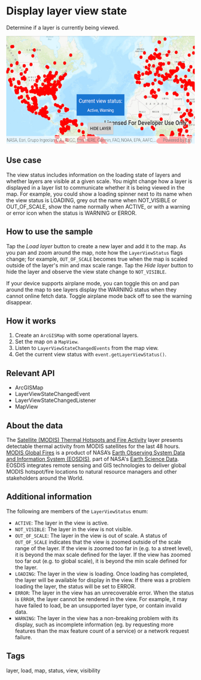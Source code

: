 # Display layer view state

Determine if a layer is currently being viewed.

![Image of display layer view state](display-layer-view-state.png)

## Use case

The view status includes information on the loading state of layers and whether layers are visible at a given scale. You might change how a layer is displayed in a layer list to communicate whether it is being viewed in the map. For example, you could show a loading spinner next to its name when the view status is LOADING, grey out the name when NOT_VISIBLE or OUT_OF_SCALE, show the name normally when ACTIVE, or with a warning or error icon when the status is WARNING or ERROR.

## How to use the sample

Tap the *Load layer* button to create a new layer and add it to the map. As you pan and zoom around the map, note how the `LayerViewStatus` flags change; for example, `OUT_OF_SCALE` becomes true when the map is scaled outside of the layer's min and max scale range. Tap the *Hide layer* button to hide the layer and observe the view state change to `NOT_VISIBLE`.

If your device supports airplane mode, you can toggle this on and pan around the map to see layers display the WARNING status when they cannot online fetch data. Toggle airplane mode back off to see the warning disappear.

## How it works

1. Create an `ArcGISMap` with some operational layers.
2. Set the map on a `MapView`.
3. Listen to `LayerViewStateChangedEvents` from the map view.
4. Get the current view status with `event.getLayerViewStatus()`.

## Relevant API

* ArcGISMap
* LayerViewStateChangedEvent
* LayerViewStateChangedListener
* MapView

## About the data

The [Satellite (MODIS) Thermal Hotspots and Fire Activity](https://runtime.maps.arcgis.com/home/item.html?id=b8f4033069f141729ffb298b7418b653) layer presents detectable thermal activity from MODIS satellites for the last 48 hours. [MODIS Global Fires](https://earthdata.nasa.gov/earth-observation-data/near-real-time/firms/active-fire-data) is a product of NASA’s [Earth Observing System Data and Information System (EOSDIS)](https://earthdata.nasa.gov/about), part of NASA's [Earth Science Data](https://science.nasa.gov/earth-science/earth-data/). EOSDIS integrates remote sensing and GIS technologies to deliver global MODIS hotspot/fire locations to natural resource managers and other stakeholders around the World.

## Additional information

The following are members of the `LayerViewStatus` enum:

* `ACTIVE`: The layer in the view is active.
* `NOT_VISIBLE`: The layer in the view is not visible.
* `OUT_OF_SCALE`: The layer in the view is out of scale. A status of `OUT_OF_SCALE` indicates that the view is zoomed outside of the scale range of the layer. If the view is zoomed too far in (e.g. to a street level), it is beyond the max scale defined for the layer. If the view has zoomed too far out (e.g. to global scale), it is beyond the min scale defined for the layer.
* `LOADING`: The layer in the view is loading. Once loading has completed, the layer will be available for display in the view. If there was a problem loading the layer, the status will be set to ERROR.
* `ERROR`: The layer in the view has an unrecoverable error. When the status is `ERROR`, the layer cannot be rendered in the view. For example, it may have failed to load, be an unsupported layer type, or contain invalid data.
* `WARNING`: The layer in the view has a non-breaking problem with its display, such as incomplete information (eg. by requesting more features than the max feature count of a service) or a network request failure.

## Tags

layer, load, map, status, view, visibility
